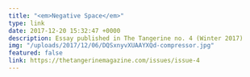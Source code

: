 ```yaml
---
title: "<em>Negative Space</em>"
type: link
date: 2017-12-20 15:32:47 +0000
description: Essay published in The Tangerine no. 4 (Winter 2017)
img: "/uploads/2017/12/06/DQSxnyvXUAAYXQd-compressor.jpg"
featured: false
link: https://thetangerinemagazine.com/issues/issue-4
---
```

